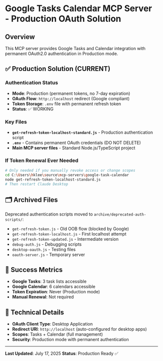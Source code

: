 # Google Tasks Calendar MCP Server - Production OAuth Solution

## Overview
This MCP server provides Google Tasks and Calendar integration with permanent OAuth2.0 authentication in Production mode.

## ✅ Production Solution (CURRENT)

### Authentication Status
- **Mode**: Production (permanent tokens, no 7-day expiration)
- **OAuth Flow**: `http://localhost` redirect (Google compliant)
- **Token Storage**: `.env` file with permanent refresh token
- **Status**: ✅ WORKING

### Key Files
- **`get-refresh-token-localhost-standard.js`** - Production authentication script
- **`.env`** - Contains permanent OAuth credentials (DO NOT DELETE)
- **Main MCP server files** - Standard Node.js/TypeScript project

### If Token Renewal Ever Needed
```bash
# Only needed if you manually revoke access or change scopes
cd C:\Users\hklee\source\mcp-servers\google-task-calendar
node get-refresh-token-localhost-standard.js
# Then restart Claude Desktop
```

## 🗂️ Archived Files
Deprecated authentication scripts moved to `archive/deprecated-auth-scripts/`:
- `get-refresh-token.js` - Old OOB flow (blocked by Google)
- `get-refresh-token-localhost.js` - First localhost attempt
- `get-refresh-token-updated.js` - Intermediate version
- `debug-auth.js` - Debugging scripts
- `desktop-oauth.js` - Testing files
- `oauth-server.js` - Temporary server

## 🎯 Success Metrics
- **Google Tasks**: 3 task lists accessible
- **Google Calendar**: 6 calendars accessible  
- **Token Expiration**: Never (Production mode)
- **Manual Renewal**: Not required

## 🔧 Technical Details
- **OAuth Client Type**: Desktop Application
- **Redirect URI**: `http://localhost` (auto-configured for desktop apps)
- **Scopes**: Tasks + Calendar (full management)
- **Security**: Production mode with permanent authentication

---
**Last Updated**: July 17, 2025
**Status**: Production Ready ✅
